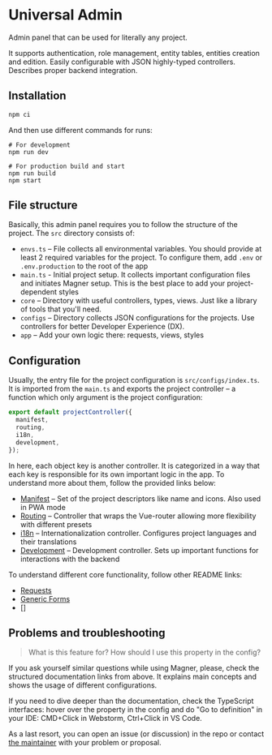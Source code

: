 # Universal Admin

Admin panel that can be used for literally any project. 

It supports authentication, role management, entity tables, entities creation and edition. Easily configurable with JSON highly-typed controllers. Describes proper backend integration.

## Installation

```bash
npm ci
```

And then use different commands for runs:
```dash
# For development
npm run dev

# For production build and start
npm run build
npm start
```

## File structure

Basically, this admin panel requires you to follow the structure of the project. 
The `src` directory consists of:
* `envs.ts` – File collects all environmental variables. You should provide at least 2 required variables for the project. To configure them, add `.env` or `.env.production` to the root of the app
* `main.ts` - Initial project setup. It collects important configuration files and initiates Magner setup. This is the best place to add your project-dependent styles
* `core` – Directory with useful controllers, types, views. Just like a library of tools that you'll need.
* `configs` – Directory collects JSON configurations for the projects. Use controllers for better Developer Experience (DX).
* `app` – Add your own logic there: requests, views, styles

## Configuration

Usually, the entry file for the project configuration is `src/configs/index.ts`. It is imported from the `main.ts` and exports
the project controller – a function which only argument is the project configuration:

```ts
export default projectController({
  manifest,
  routing,
  i18n,
  development,
});
```

In here, each object key is another controller. It is categorized in a way that each key is responsible for its own important logic in the app.
To understand more about them, follow the provided links below:
* [Manifest](./src/core/controllers/manifest/readme.md) – Set of the project descriptors like name and icons. Also used in PWA mode
* [Routing](./src/core/controllers/router/readme.md) – Controller that wraps the Vue-router allowing more flexibility with different presets
* [i18n](./src/core/controllers/i18n/readme.md) – Internationalization controller. Configures project languages and their translations
* [Development](./src/core/controllers/development/readme.md) – Development controller. Sets up important functions for interactions with the backend

To understand different core functionality, follow other README links:
* [Requests](./src/core/utils/api/readme.md)
* [Generic Forms](./src/core/views/components/form/readme.md)
* []

## Problems and troubleshooting

> What is this feature for? How should I use this property in the config? 

If you ask yourself similar questions while using Magner, please, check the structured documentation links
from above. It explains main concepts and shows the usage of different configurations.

If you need to dive deeper than the documentation, check the TypeScript interfaces: hover over the
property in the config and do "Go to definition" in your IDE: CMD+Click in Webstorm, Ctrl+Click in VS Code.

As a last resort, you can open an issue (or discussion) in the repo or contact [the maintainer](https://t.me/vanishmax) 
with your problem or proposal.
